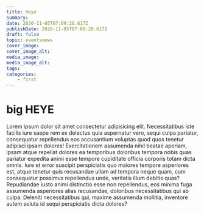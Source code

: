 ```yaml
---
title: Heye
summary:
date: 2020-11-05T07:09:20.617Z
publishDate: 2020-11-05T07:09:20.617Z
draft: false
topic: eventsnews
cover_image:
cover_image_alt:
media_image:
media_image_alt:
tags:
categories:
    - first
---
```


# big HEYE

Lorem ipsum dolor sit amet consectetur adipisicing elit. Necessitatibus iste facilis iure saepe rem ex delectus quia aspernatur vero, sequi culpa pariatur, consequatur repellendus eos accusantium voluptas quod quos tenetur adipisci ipsam dolores! Exercitationem assumenda nihil beatae aperiam, ipsam atque repellat dolores ea temporibus doloribus tempora nobis quas pariatur expedita animi esse tempore cupiditate officia corporis totam dicta omnis. Iure et error suscipit perspiciatis quo maiores tempore asperiores est, atque tenetur quis recusandae ullam ad tempora neque quam, cum consequatur possimus repellendus unde, veritatis illum debitis quas? Repudiandae iusto animi distinctio esse non repellendus, eos minima fuga assumenda asperiores alias recusandae, doloribus necessitatibus qui ab culpa. Deleniti necessitatibus qui, maxime assumenda mollitia, inventore autem soluta id sequi perspiciatis dicta dolores?
